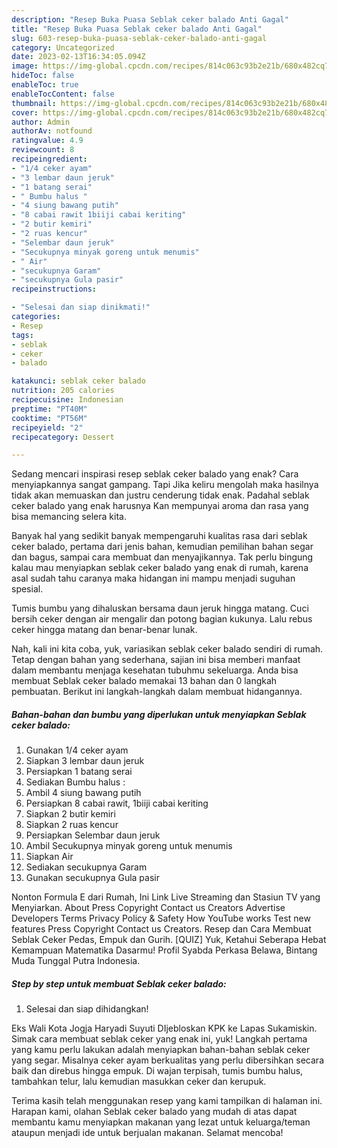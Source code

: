 ```yaml
---
description: "Resep Buka Puasa Seblak ceker balado Anti Gagal"
title: "Resep Buka Puasa Seblak ceker balado Anti Gagal"
slug: 603-resep-buka-puasa-seblak-ceker-balado-anti-gagal
category: Uncategorized
date: 2023-02-13T16:34:05.094Z
image: https://img-global.cpcdn.com/recipes/814c063c93b2e21b/680x482cq70/seblak-ceker-balado-foto-resep-utama.jpg
hideToc: false
enableToc: true
enableTocContent: false
thumbnail: https://img-global.cpcdn.com/recipes/814c063c93b2e21b/680x482cq70/seblak-ceker-balado-foto-resep-utama.jpg
cover: https://img-global.cpcdn.com/recipes/814c063c93b2e21b/680x482cq70/seblak-ceker-balado-foto-resep-utama.jpg
author: Admin
authorAv: notfound
ratingvalue: 4.9
reviewcount: 8
recipeingredient:
- "1/4 ceker ayam"
- "3 lembar daun jeruk"
- "1 batang serai"
- " Bumbu halus "
- "4 siung bawang putih"
- "8 cabai rawit 1biiji cabai keriting"
- "2 butir kemiri"
- "2 ruas kencur"
- "Selembar daun jeruk"
- "Secukupnya minyak goreng untuk menumis"
- " Air"
- "secukupnya Garam"
- "secukupnya Gula pasir"
recipeinstructions:

- "Selesai dan siap dinikmati!"
categories:
- Resep
tags:
- seblak
- ceker
- balado

katakunci: seblak ceker balado 
nutrition: 205 calories
recipecuisine: Indonesian
preptime: "PT40M"
cooktime: "PT56M"
recipeyield: "2"
recipecategory: Dessert

---
```



Sedang mencari inspirasi resep seblak ceker balado yang enak? Cara menyiapkannya sangat gampang. Tapi Jika keliru mengolah maka hasilnya tidak akan memuaskan dan justru cenderung tidak enak. Padahal seblak ceker balado yang enak harusnya Kan mempunyai aroma dan rasa yang bisa memancing selera kita.


Banyak hal yang sedikit banyak mempengaruhi kualitas rasa dari seblak ceker balado, pertama dari jenis bahan, kemudian pemilihan bahan segar dan bagus, sampai cara membuat dan menyajikannya. Tak perlu bingung kalau mau menyiapkan seblak ceker balado yang enak di rumah, karena asal sudah tahu caranya maka hidangan ini mampu menjadi suguhan spesial.

Tumis bumbu yang dihaluskan bersama daun jeruk hingga matang. Cuci bersih ceker dengan air mengalir dan potong bagian kukunya. Lalu rebus ceker hingga matang dan benar-benar lunak.


Nah, kali ini kita coba, yuk, variasikan seblak ceker balado sendiri di rumah. Tetap dengan bahan yang sederhana, sajian ini bisa memberi manfaat dalam membantu menjaga kesehatan tubuhmu sekeluarga. Anda bisa membuat Seblak ceker balado memakai 13 bahan dan 0 langkah pembuatan. Berikut ini langkah-langkah dalam membuat hidangannya.

<!--inarticleads1-->

##### Bahan-bahan dan bumbu yang diperlukan untuk menyiapkan Seblak ceker balado:

1. Gunakan 1/4 ceker ayam
1. Siapkan 3 lembar daun jeruk
1. Persiapkan 1 batang serai
1. Sediakan  Bumbu halus :
1. Ambil 4 siung bawang putih
1. Persiapkan 8 cabai rawit, 1biiji cabai keriting
1. Siapkan 2 butir kemiri
1. Siapkan 2 ruas kencur
1. Persiapkan Selembar daun jeruk
1. Ambil Secukupnya minyak goreng untuk menumis
1. Siapkan  Air
1. Sediakan secukupnya Garam
1. Gunakan secukupnya Gula pasir


Nonton Formula E dari Rumah, Ini Link Live Streaming dan Stasiun TV yang Menyiarkan. About Press Copyright Contact us Creators Advertise Developers Terms Privacy Policy &amp; Safety How YouTube works Test new features Press Copyright Contact us Creators. Resep dan Cara Membuat Seblak Ceker Pedas, Empuk dan Gurih. [QUIZ] Yuk, Ketahui Seberapa Hebat Kemampuan Matematika Dasarmu! Profil Syabda Perkasa Belawa, Bintang Muda Tunggal Putra Indonesia. 

<!--inarticleads2-->

##### Step by step untuk membuat Seblak ceker balado:


1. Selesai dan siap dihidangkan!

Eks Wali Kota Jogja Haryadi Suyuti DIjebloskan KPK ke Lapas Sukamiskin. Simak cara membuat seblak ceker yang enak ini, yuk! Langkah pertama yang kamu perlu lakukan adalah menyiapkan bahan-bahan seblak ceker yang segar. Misalnya ceker ayam berkualitas yang perlu dibersihkan secara baik dan direbus hingga empuk. Di wajan terpisah, tumis bumbu halus, tambahkan telur, lalu kemudian masukkan ceker dan kerupuk. 

Terima kasih telah menggunakan resep yang kami tampilkan di halaman ini. Harapan kami, olahan Seblak ceker balado yang mudah di atas dapat membantu kamu menyiapkan makanan yang lezat untuk keluarga/teman ataupun menjadi ide untuk berjualan makanan. Selamat mencoba!
